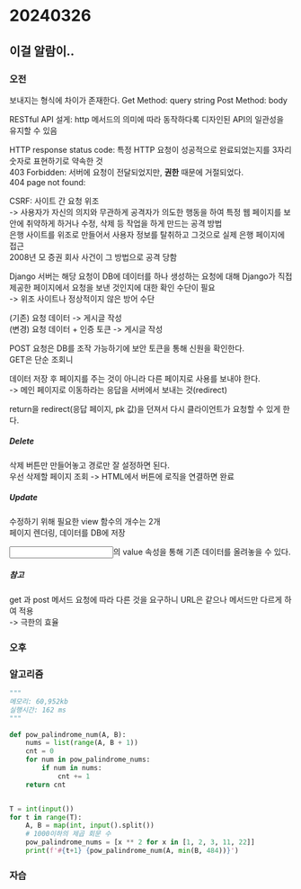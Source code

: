 # 20240326
## 이걸 알람이..
### 오전

보내지는 형식에 차이가 존재한다.
Get Method: query string
Post Method: body

RESTful API 설게: http 메서드의 의미에 따라 동작하다록 디자인된 API의 일관성을 유지할 수 있음

HTTP response status code: 특정 HTTP 요청이 성공적으로 완료되었는지를 3자리 숫자로 표현하기로 약속한 것  
403 Forbidden: 서버에 요청이 전달되었지만, <b>권한</b> 때문에 거절되었다.  
404 page not found: 

CSRF: 사이트 간 요청 위조  
-> 사용자가 자신의 의지와 무관하게 공격자가 의도한 행동을 하여 특정 웹 페이지를 보안에 취약하게 하거나 수정, 삭제 등 작업을 하게 만드는 공격 방법  
은행 사이트를 위조로 만들어서 사용자 정보를 탈취하고 그것으로 실제 은행 페이지에 접근  
2008년 모 증권 회사 사건이 그 방법으로 공격 당함  

Django 서버는 해당 요청이 DB에 데이터를 하나 생성하는 요청에 대해 Django가 직접 제공한 페이지에서 요청을 보낸 것인지에 대한 확인 수단이 필요  
-> 위조 사이트나 정상적이지 않은 방어 수단  

(기존) 요청 데이터 -> 게시글 작성  
(변경) 요청 데이터 + 인증 토큰 -> 게시글 작성  

POST 요청은 DB를 조작 가능하기에 보안 토큰을 통해 신원을 확인한다.  
GET은 단순 조회니  

데이터 저장 후 페이지를 주는 것이 아니라 다른 페이지로 사용를 보내야 한다.  
-> 메인 페이지로 이동하라는 응답을 서버에서 보내는 것(redirect)

return을 redirect(응답 페이지, pk 값)을 던져서 다시 클라이언트가 요청할 수 있게 한다.  

##### Delete
삭제 버튼만 만들어놓고 경로만 잘 설정하면 된다.  
우선 삭제할 페이지 조회 -> HTML에서 버튼에 로직을 연결하면 완료


##### Update
수정하기 위해 필요한 view 함수의 개수는 2개  
페이지 렌더링, 데이터를 DB에 저장  

<input>의 value 속성을 통해 기존 데이터를 올려놓을 수 있다.
 
##### 참고
get 과 post 메서드 요청에 따라 다른 것을 요구하니 URL은 같으나 메서드만 다르게 하여 적용  
-> 극한의 효율

### 오후
### 알고리즘

``` python
"""
메모리: 60,952kb
실행시간: 162 ms
"""

def pow_palindrome_num(A, B):
    nums = list(range(A, B + 1))
    cnt = 0
    for num in pow_palindrome_nums:
        if num in nums:
            cnt += 1
    return cnt


T = int(input())
for t in range(T):
    A, B = map(int, input().split())
    # 1000이하의 제곱 회문 수
    pow_palindrome_nums = [x ** 2 for x in [1, 2, 3, 11, 22]]
    print(f'#{t+1} {pow_palindrome_num(A, min(B, 484))}')
```

### 자습